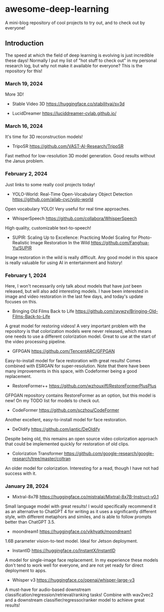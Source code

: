 # awesome-deep-learning
A mini-blog repository of cool projects to try out, and to check out by everyone!

## Introduction

The speed at which the field of deep learning is evolving is just incredible these days! Normally I put my list of "hot stuff to check out" in my personal research log, but why not make it available for everyone? This is the repository for this!

### March 19, 2024

More 3D!

* Stable Video 3D https://huggingface.co/stabilityai/sv3d

* LucidDreamer https://luciddreamer-cvlab.github.io/ 


### March 16, 2024

It's time for 3D reconstruction models!

* TripoSR https://github.com/VAST-AI-Research/TripoSR

Fast method for low-resolution 3D model generation. Good results without the Janus problem.

### February 2, 2024

Just links to some really cool projects today!

* YOLO-World: Real-Time Open-Vocabulary Object Detection https://github.com/ailab-cvc/yolo-world

Open vocabulary YOLO! Very useful for real time approaches.

* WhisperSpeech https://github.com/collabora/WhisperSpeech 

High quality, customizable text-to-speech!

* SUPIR: Scaling Up to Excellence: Practicing Model Scaling for Photo-Realistic Image Restoration In the Wild https://github.com/Fanghua-Yu/SUPIR 

Image restoration in the wild is really difficult. Any good model in this space is really valuable for using AI in entertainment and history!

### February 1, 2024

Here, I won't necessarily only talk about models that have *just* been released, but will also add interesting models. I have been interested in image and video restoration in the last few days, and today's update focuses on this.

* Bringing Old Films Back to Life https://github.com/raywzy/Bringing-Old-Films-Back-to-Life 

A great model for restoring videos! A very important problem with the repository is that colorization models were never released, which means one needs to use a different colorization model. Great to use at the start of the video processing pipeline.

* GFPGAN https://github.com/TencentARC/GFPGAN

Easy-to-install model for face restoration with great results! Comes combined with ESRGAN for super-resolution. Note that there have been many improvements in this space, with Codeformer being a good replacement.

* RestoreFormer++ https://github.com/wzhouxiff/RestoreFormerPlusPlus

GFPGAN repository contains RestoreFormer as an option, but this model is new! On my TODO list for models to check out.

* CodeFormer https://github.com/sczhou/CodeFormer

Another excellent, easy-to-install model for face restoration.

* DeOldify https://github.com/jantic/DeOldify 

Despite being old, this remains an open source video colorization approach that could be implemented quickly for restoration of old clips.

* Colorization Transformer https://github.com/google-research/google-research/tree/master/coltran 

An older model for colorization. Interesting for a read, though I have not had success with it.


### January 28, 2024

* Mixtral-8x7B https://huggingface.co/mistralai/Mixtral-8x7B-Instruct-v0.1

Small language model with great results! I would specifically recommend it as an alternative to ChatGPT 4 for writing as it uses a significantly different style, with different metaphors and similes, and is able to follow prompts better than ChatGPT 3.5.

* moondream1 https://huggingface.co/vikhyatk/moondream1 

1.6B parameter vision-to-text model. Ideal for Jetson deployment.

* InstantID https://huggingface.co/InstantX/InstantID

A model for single-image face replacement. In my experience these models don't tend to work well for everyone, and are not yet ready for direct deployment to apps.

* Whisper v3 https://huggingface.co/openai/whisper-large-v3

A must-have for audio-based downstream classification/regression/retrieval/ranking tasks! Combine with wav2vec2 and a downstream classifier/regressor/ranker model to achieve great results!

